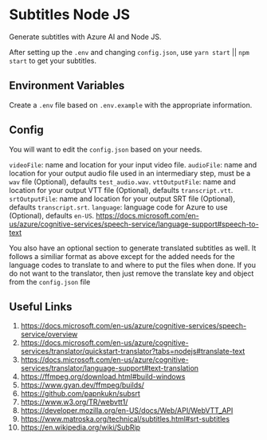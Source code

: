 # Subtitles Node JS

Generate subtitles with Azure AI and Node JS.

After setting up the `.env` and changing `config.json`, use `yarn start` || `npm start` to get your subtitles.

## Environment Variables

Create a `.env` file based on `.env.example` with the appropriate information.

## Config

You will want to edit the `config.json` based on your needs.

`videoFile`: name and location for your input video file.
`audioFile`: name and location for your output audio file used in an intermediary step, must be a `wav` file (Optional), defaults `test_audio.wav`.
`vttOutputFile`: name and location for your output VTT file (Optional), defaults `transcript.vtt`.
`srtOutputFile`: name and location for your output SRT file (Optional), defaults `transcript.srt`.
`language`: language code for Azure to use (Optional), defaults `en-US`. https://docs.microsoft.com/en-us/azure/cognitive-services/speech-service/language-support#speech-to-text

You also have an optional section to generate translated subtitles as well. It follows a similiar format as above except for the added needs for the language codes to translate to and where to put the files when done. If you do not want to the translator, then just remove the translate key and object from the `config.json` file

## Useful Links

1. https://docs.microsoft.com/en-us/azure/cognitive-services/speech-service/overview
2. https://docs.microsoft.com/en-us/azure/cognitive-services/translator/quickstart-translator?tabs=nodejs#translate-text
3. https://docs.microsoft.com/en-us/azure/cognitive-services/translator/language-support#text-translation
4. https://ffmpeg.org/download.html#build-windows
5. https://www.gyan.dev/ffmpeg/builds/
6. https://github.com/papnkukn/subsrt
7. https://www.w3.org/TR/webvtt1/
8. https://developer.mozilla.org/en-US/docs/Web/API/WebVTT_API
9. https://www.matroska.org/technical/subtitles.html#srt-subtitles
10. https://en.wikipedia.org/wiki/SubRip
